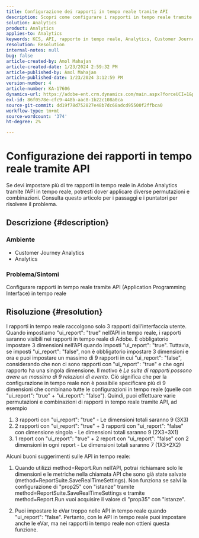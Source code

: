 ```yaml
---
title: Configurazione dei rapporti in tempo reale tramite API
description: Scopri come configurare i rapporti in tempo reale tramite API in Adobe Analytics.
solution: Analytics
product: Analytics
applies-to: Analytics
keywords: KCS, API, rapporto in tempo reale, Analytics, Customer Journey Analytics
resolution: Resolution
internal-notes: null
bug: false
article-created-by: Amol Mahajan
article-created-date: 1/23/2024 2:59:32 PM
article-published-by: Amol Mahajan
article-published-date: 1/23/2024 3:12:59 PM
version-number: 4
article-number: KA-17606
dynamics-url: https://adobe-ent.crm.dynamics.com/main.aspx?forceUCI=1&pagetype=entityrecord&etn=knowledgearticle&id=cb533e00-00ba-ee11-a569-6045bd006c82
exl-id: 86f0578e-cfc9-448b-aac8-1b22c108a0ca
source-git-commit: dd19f78d752827e48b7dc68adcd95500f2ffbca0
workflow-type: tm+mt
source-wordcount: '374'
ht-degree: 2%

---
```


# Configurazione dei rapporti in tempo reale tramite API


Se devi impostare più di tre rapporti in tempo reale in Adobe Analytics tramite l’API in tempo reale, potresti dover applicare diverse permutazioni e combinazioni. Consulta questo articolo per i passaggi e i puntatori per risolvere il problema.

## Descrizione {#description}


### <b>Ambiente</b>

- Customer Journey Analytics
- Analytics




### <b>Problema/Sintomi</b>

Configurare rapporti in tempo reale tramite API (Application Programming Interface) in tempo reale


## Risoluzione {#resolution}


I rapporti in tempo reale raccolgono solo 3 rapporti dall’interfaccia utente.
Quando impostiamo &quot;ui_report&quot;: &quot;true&quot; nell’API in tempo reale, i rapporti saranno visibili nei rapporti in tempo reale di Adobe. È obbligatorio impostare 3 dimensioni nell’API quando imposti &quot;ui_report&quot;: &quot;true&quot;.
Tuttavia, se imposti &quot;ui_report&quot;: &quot;false&quot;, non è obbligatorio impostare 3 dimensioni e ora e puoi impostare un massimo di 9 rapporti in cui &quot;ui_report&quot;: &quot;false&quot;, considerando che non ci sono rapporti con &quot;ui_report&quot;: &quot;true&quot; e che ogni rapporto ha una singola dimensione.
Il motivo è *Le suite di rapporti possono avere un massimo di 9 relazioni di evento.* Ciò significa che per la configurazione in tempo reale non è possibile specificare più di 9 dimensioni che combinano tutte le configurazioni in tempo reale (quelle con &quot;ui_report&quot;: &quot;true&quot; + &quot;ui_report&quot;: &quot;false&quot;).
Quindi, puoi effettuare varie permutazioni e combinazioni di rapporti in tempo reale tramite API, ad esempio

1. 3 rapporti con &quot;ui_report&quot;: &quot;true&quot; - Le dimensioni totali saranno 9 (3X3)
2. 2 rapporti con &quot;ui_report&quot;: &quot;true&quot; + 3 rapporti con &quot;ui_report&quot;: &quot;false&quot; con dimensione singola - Le dimensioni totali saranno 9 (2X3+3X1)
3. 1 report con &quot;ui_report&quot;: &quot;true&quot; + 2 report con &quot;ui_report&quot;: &quot;false&quot; con 2 dimensioni in ogni report - Le dimensioni totali saranno 7 (1X3+2X2)


Alcuni buoni suggerimenti sulle API in tempo reale:

1. Quando utilizzi method=Report.Run nell’API, potrai richiamare solo le dimensioni e le metriche nella chiamata API che sono già state salvate (method=ReportSuite.SaveRealTimeSettings). Non funziona se salvi la configurazione di &quot;prop25&quot; con &quot;istanze&quot; tramite method=ReportSuite.SaveRealTimeSettings e tramite method=Report.Run vuoi acquisire il valore di &quot;prop35&quot; con &quot;istanze&quot;.


2. Puoi impostare le eVar troppo nelle API in tempo reale quando &quot;ui_report&quot;: &quot;false&quot;. Pertanto, con le API in tempo reale puoi impostare anche le eVar, ma nei rapporti in tempo reale non ottieni questa funzione.
